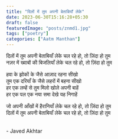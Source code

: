 ```yaml
---
title: "दिलों में तुम अपनी बेताबियाँ लेके"
date: 2023-06-30T15:16:28+05:30
draft: false
featuredImage: "posts/znmd1.jpg"
tags: ["poetry"]
categories: ["Aatm Manthan"]
---
```


दिलों में तुम अपनी बेताबियाँ लेके चल रहे हो, तो ज़िंदा हो तुम  
नज़र में ख्वाबों की बिजलियाँ लेके चल रहे हो, तो ज़िंदा हो तुम  
  
हवा के झोकों के जैसे आज़ाद रहना सीखो  
तुम एक दरियाँ के जैसे लहरों में बहना सीखो  
हर एक लम्हें से तुम मिलो खोले अपनी बाहें  
हर एक पल एक नया समा देखे यह निगाहें  
  
जो अपनी आँखों में हैरानियाँ लेके चल रहे हो, तो ज़िंदा हो तुम  
दिलों में तुम अपनी बेताबियाँ लेके चल रहे हो, तो ज़िंदा हो तुम  

<br/>- Javed Akhtar
